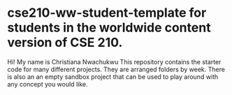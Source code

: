 # cse210-ww-student-template for students in the worldwide content version of CSE 210.
Hi! My name is Christiana Nwachukwu
This repository contains the starter code for many different projects. They are arranged folders by week. There is also an an empty sandbox project that can be used to play around with any concept you would like.
